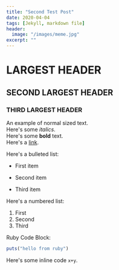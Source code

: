 ```yaml
---
title: "Second Test Post"
date: 2020-04-04
tags: [Jekyll, markdown file]
header:
  image: "/images/meme.jpg"
excerpt: ""
---
```


# LARGEST HEADER
## SECOND LARGEST HEADER
### THIRD LARGEST HEADER

An example of normal sized text.  
Here's some *italics*.  
Here's some **bold** text.  
Here's a [link](https://github.com/).  

Here's a bulleted list:
* First item
+ Second item
- Third item

Here's a numbered list:
1. First
2. Second
3. Third

Ruby Code Block:
```ruby
puts("hello from ruby")
```
Here's some inline code `x+y`.
